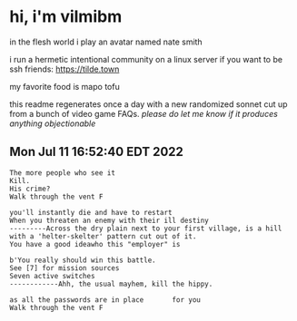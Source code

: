 # hi, i'm vilmibm

in the flesh world i play an avatar named nate smith

i run a hermetic intentional community on a linux server if you want to be ssh friends: https://tilde.town

my favorite food is mapo tofu

this readme regenerates once a day with a new randomized sonnet cut up from a bunch of video game FAQs.
_please do let me know if it produces anything objectionable_

## Mon Jul 11 16:52:40 EDT 2022

    The more people who see it
    Kill.
    His crime?
    Walk through the vent F
    
    you'll instantly die and have to restart
    When you threaten an enemy with their ill destiny
    ---------Across the dry plain next to your first village, is a hill with a 'helter-skelter' pattern cut out of it.
    You have a good ideawho this "employer" is
    
    b'You really should win this battle.
    See [7] for mission sources
    Seven active switches
    ------------Ahh, the usual mayhem, kill the hippy.
    
    as all the passwords are in place 		for you
    Walk through the vent F
